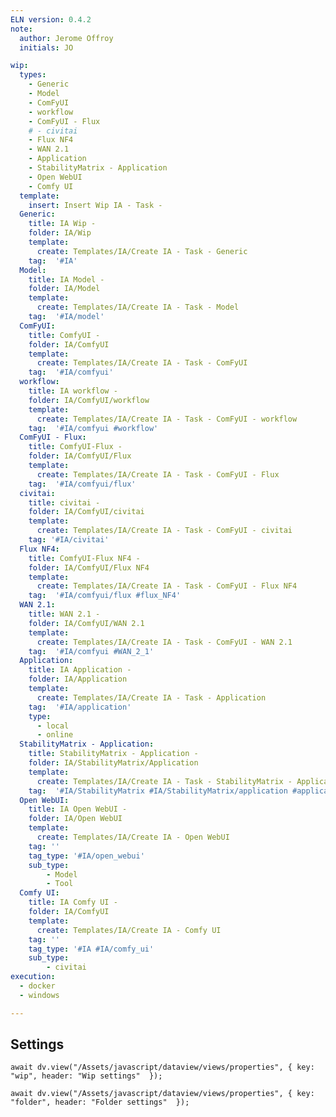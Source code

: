 ```yaml
---
ELN version: 0.4.2
note:
  author: Jerome Offroy
  initials: JO

wip:
  types:
    - Generic
    - Model
    - ComFyUI
    - workflow
    - ComFyUI - Flux
    # - civitai
    - Flux NF4
    - WAN 2.1
    - Application
    - StabilityMatrix - Application
    - Open WebUI
    - Comfy UI
  template:
    insert: Insert Wip IA - Task -
  Generic:
    title: IA Wip -
    folder: IA/Wip
    template:
      create: Templates/IA/Create IA - Task - Generic
    tag:  '#IA'
  Model:
    title: IA Model -
    folder: IA/Model
    template:
      create: Templates/IA/Create IA - Task - Model
    tag:  '#IA/model'
  ComFyUI:
    title: ComfyUI -
    folder: IA/ComfyUI
    template:
      create: Templates/IA/Create IA - Task - ComFyUI
    tag:  '#IA/comfyui'
  workflow:
    title: IA workflow -
    folder: IA/ComfyUI/workflow
    template:
      create: Templates/IA/Create IA - Task - ComFyUI - workflow
    tag:  '#IA/comfyui #workflow'
  ComFyUI - Flux:
    title: ComfyUI-Flux -
    folder: IA/ComfyUI/Flux
    template:
      create: Templates/IA/Create IA - Task - ComFyUI - Flux
    tag:  '#IA/comfyui/flux'
  civitai:
    title: civitai -
    folder: IA/ComfyUI/civitai
    template:
      create: Templates/IA/Create IA - Task - ComFyUI - civitai
    tag: '#IA/civitai'
  Flux NF4:
    title: ComfyUI-Flux NF4 -
    folder: IA/ComfyUI/Flux NF4
    template:
      create: Templates/IA/Create IA - Task - ComFyUI - Flux NF4
    tag:  '#IA/comfyui/flux #flux_NF4'
  WAN 2.1:
    title: WAN 2.1 -
    folder: IA/ComfyUI/WAN 2.1
    template:
      create: Templates/IA/Create IA - Task - ComFyUI - WAN 2.1
    tag:  '#IA/comfyui #WAN_2_1'
  Application:
    title: IA Application -
    folder: IA/Application
    template:
      create: Templates/IA/Create IA - Task - Application
    tag:  '#IA/application'
    type:
      - local
      - online
  StabilityMatrix - Application:
    title: StabilityMatrix - Application -
    folder: IA/StabilityMatrix/Application
    template:
      create: Templates/IA/Create IA - Task - StabilityMatrix - Application
    tag:  '#IA/StabilityMatrix #IA/StabilityMatrix/application #application'
  Open WebUI:
    title: IA Open WebUI -
    folder: IA/Open WebUI
    template:
      create: Templates/IA/Create IA - Open WebUI
    tag: ''
    tag_type: '#IA/open_webui'
    sub_type:
        - Model
        - Tool
  Comfy UI:
    title: IA Comfy UI -
    folder: IA/ComfyUI
    template:
      create: Templates/IA/Create IA - Comfy UI
    tag: ''
    tag_type: '#IA #IA/comfy_ui'
    sub_type:
        - civitai
execution:
  - docker
  - windows

---
```


## Settings

```dataviewjs
await dv.view("/Assets/javascript/dataview/views/properties", { key: "wip", header: "Wip settings"  });
```

```dataviewjs
await dv.view("/Assets/javascript/dataview/views/properties", { key: "folder", header: "Folder settings"  });
```
